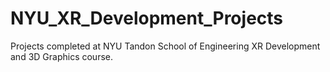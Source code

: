 # NYU_XR_Development_Projects
 Projects completed at NYU Tandon School of Engineering XR Development and 3D Graphics course.
